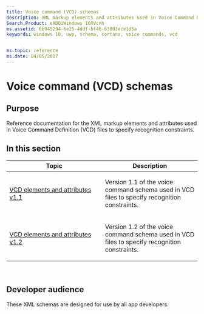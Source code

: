 ```yaml
---
title: Voice command (VCD) schemas
description: XML markup elements and attributes used in Voice Command Definition (VCD) files to specify recognition constraints.
Search.Product: eADQiWindows 10XVcnh
ms.assetid: 6b945294-6e25-4ddf-bf46-63003ece1d5a
keywords: windows 10, uwp, schema, cortana, voice commands, vcd


ms.topic: reference
ms.date: 04/05/2017
---
```


# Voice command (VCD) schemas


## Purpose

Reference documentation for the XML markup elements and attributes used in Voice Command Definition (VCD) files to specify recognition constraints.


## In this section

<table>
<colgroup>
<col width="50%" />
<col width="50%" />
</colgroup>
<thead>
<tr class="header">
<th>Topic</th>
<th>Description</th>
</tr>
</thead>
<tbody>
<tr class="odd">
<td><p><a href="voice-command-elements-and-attributes-1-1.md">VCD elements and attributes v1.1</a> </p></td>
<td><p>Version 1.1 of the voice command schema used in VCD files to specify recognition constraints.</p></td>
</tr>
<tr class="even">
<td><p><a href="voice-command-elements-and-attributes-1-2.md">VCD elements and attributes v1.2</a> </p></td>
<td><p>Version 1.2 of the voice command schema used in VCD files to specify recognition constraints.</p></td>
</tr>
</tbody>
</table>
 

## Developer audience


These XML schemas are designed for use by all app developers.
